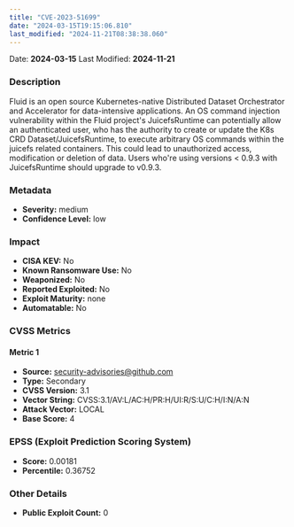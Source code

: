 ```yaml
---
title: "CVE-2023-51699"
date: "2024-03-15T19:15:06.810"
last_modified: "2024-11-21T08:38:38.060"
---
```


Date: **2024-03-15** Last Modified: **2024-11-21**

### Description  
Fluid is an open source Kubernetes-native Distributed Dataset Orchestrator and Accelerator for data-intensive applications. An OS command injection vulnerability within the Fluid project's JuicefsRuntime can potentially allow an authenticated user, who has the authority to create or update the K8s CRD Dataset/JuicefsRuntime, to execute arbitrary OS commands within the juicefs related containers. This could lead to unauthorized access, modification or deletion of data. Users who're using versions < 0.9.3 with JuicefsRuntime should upgrade to v0.9.3.

### Metadata  
- **Severity:** medium
- **Confidence Level:** low

### Impact  
- **CISA KEV:** No
- **Known Ransomware Use:** No
- **Weaponized:** No
- **Reported Exploited:** No
- **Exploit Maturity:** none
- **Automatable:** No

### CVSS Metrics  

#### Metric 1
- **Source:** security-advisories@github.com
- **Type:** Secondary
- **CVSS Version:** 3.1
- **Vector String:** CVSS:3.1/AV:L/AC:H/PR:H/UI:R/S:U/C:H/I:N/A:N
- **Attack Vector:** LOCAL
- **Base Score:** 4


### EPSS (Exploit Prediction Scoring System)  
- **Score:** 0.00181
- **Percentile:** 0.36752

### Other Details  
- **Public Exploit Count:** 0
